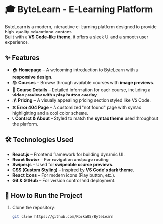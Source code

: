 # 🎓 ByteLearn - E-Learning Platform

ByteLearn is a modern, interactive e-learning platform designed to provide high-quality educational content.  
Built with a **VS Code-like theme**, it offers a sleek UI and a smooth user experience.

## ✨ Features
- 🏠 **Homepage** – A welcoming introduction to ByteLearn with a **responsive design**.
- 📚 **Courses** – Browse through available courses with **image previews**.
- 📖 **Course Details** – Detailed information for each course, including a **video preview with a play button overlay**.
- 💰 **Pricing** – A visually appealing pricing section styled like VS Code.
- ❌ **Error 404 Page** – A customized "not found" page with syntax highlighting and a cool color scheme.
- 📞 **Contact & About** – Styled to match the **syntax theme** used throughout the platform.

## 🛠️ Technologies Used
- **React.js** – Frontend framework for building dynamic UI.
- **React Router** – For navigation and page routing.
- **Swiper.js** – Used for **swipeable course previews**.
- **CSS (Custom Styling)** – Inspired by **VS Code's dark theme**.
- **React Icons** – For modern icons (Play button, etc.).
- **Git & GitHub** – For version control and deployment.

## 🚀 How to Run the Project
1. Clone the repository:
   ```bash
   git clone https://github.com/Kouka05/ByteLearn

